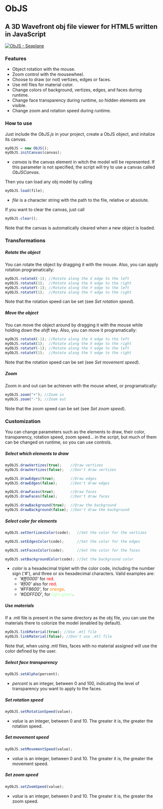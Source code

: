 ObJS
====

## A 3D Wavefront obj file viewer for HTML5 written in JavaScript ###

<a href="http://imgur.com/MIfKkHG"><img src="http://i.imgur.com/MIfKkHG.png" title="ObJS - Seaplane" /></a>



### Features ###

* Object rotation with the mouse.
* Zoom control with the mousewheel.
* Choose to draw (or not) vertizes, edges or faces.
* Use mtl files for material color.
* Change colors of background, vertizes, edges, and faces during runtime.
* Change face transparency during runtime, so hidden elements are visible.
* Change zoom and rotation speed during runtime.



### How to use ###

Just include the *ObJS.js* in your project, create a ObJS object, and initalize its canvas.
```javascript
myObJS = new ObJS();
myObJS.initCanvas(canvas);
```
* *canvas* is the canvas element in witch the model will be represented. If this parameter is not specified, the script will try to use a canvas called *ObJSCanvas*.

Then you can load any obj model by calling
```javascript
myObJS.load(file);
```
* *file* is a character string with the path to the file, relative or absolute.


If you want to clear the canvas, just call
```javascript
myObJS.clear();
```
Note that the canvas is automatically cleared when a new object is loaded.



### Transformations ###

##### Rotate the object #####

You can rotate the object by dragging it with the mouse. Also, you can apply rotation programatically:

```javascript
myObJS.rotateX(-1); //Rotate along the X edge to the left
myObJS.rotateX(1);  //Rotate along the X edge to the right
myObJS.rotateY(-1); //Rotate along the Y edge to the left
myObJS.rotateY(1);  //Rotate along the Y edge to the right
```
Note that the rotation speed can be set (see *Set rotation speed*).

##### Move the object #####

You can move the object around by dragging it with the mouse while holding down the *shift* key. Also, you can move it programatically:

```javascript
myObJS.rotateX(-1); //Rotate along the X edge to the left
myObJS.rotateX(1);  //Rotate along the X edge to the right
myObJS.rotateY(-1); //Rotate along the Y edge to the left
myObJS.rotateY(1);  //Rotate along the Y edge to the right
```
Note that the rotation speed can be set (see *Set movement speed*).

##### Zoom #####

Zoom in and out can be achieven with the mouse wheel, or programatically:

```javascript
myObJS.zoom("+"); //Zoom in
myObJS.zoom("-"); //Zoom out
```
Note that the zoom speed can be set (see *Set zoom speed*).



### Customization ###

You can change parameters such as the elements to draw, their color, transparency, rotation speed, zoom speed... in the script, but much of them can be changed on runtime, so you can use controls.

##### Select which elements to draw #####
```javascript
myObJS.drawVertizes(true);    //Draw vertizes
myObJS.drawVertizes(false);   //Don't draw vertizes

myObJS.drawEdges(true);       //Draw edges
myObJS.drawEdges(false);      //Don't draw edges

myObJS.drawFaces(true);       //Draw faces
myObJS.drawFaces(false);      //Don't draw faces

myObJS.drawBackground(true);  //Draw the background
myObJS.drawBackground(false); //Don't draw the background
```

##### Select color for elements #####
```javascript
myObJS.setVertizesColor(code);   //Set the color for the vertizes

myObJS.setEdgesColor(code);      //Set the color for the edges

myObJS.setFacesColor(code);      //Set the color for the faces

myObJS.setBackgroundColor(code); //Set the background color
```
* *color* is a hexadecimal triplet with the color code, including the number sign ('#'), and three or six hexadecimal characters. Valid examples are:
	- *'#ff0000'*  for <span style="color:#ff0000">red</span>.
	- *'#f00'* also for <span style="color:#ff0000">red</span>.
	- *'#FF8600'*, for <span style="color:#FF8600">orange</span>.
	- *'#DDFFDD'*, for <span style="color:#AAFFAA">light green</span>.

##### Use materials #####

If a .mtl file is present in the same directory as the obj file, you can use the materials there to colorize the model (enabled by default). 
```javascript
myObJS.linkMaterial(true); //Use .mtl file
myObJS.linkMaterial(false); //Don't use .mtl file
```
Note that, when using .mtl files, faces with no material assigned will use the color defined by the user.

##### Select face transparency #####
```javascript
myObJS.setAlpha(percent);
```
* *percent* is an integer, between 0 and 100, indicating the level of transparency you want to apply to the faces.

##### Set rotation speed #####
```javascript
myObJS.setRotationSpeed(value);
```
* *value* is an integer, between 0 and 10. The greater it is, the greater the rotation speed.

##### Set movement speed #####
```javascript
myObJS.setMovementSpeed(value);
```
* *value* is an integer, between 0 and 10. The greater it is, the greater the movement speed.

##### Set zoom speed #####
```javascript
myObJS.setZoomSpeed(value);
```
* *value* is an integer, between 0 and 10. The greater it is, the greater the zoom speed.